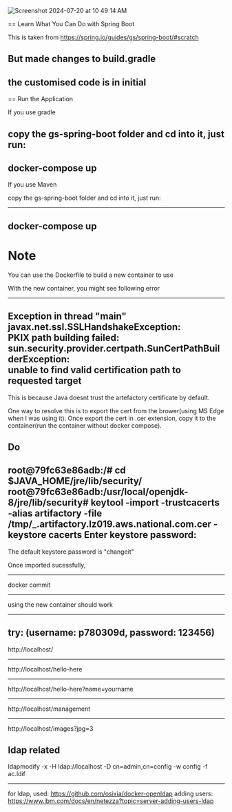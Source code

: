 ![Screenshot 2024-07-20 at 10 49 14 AM](https://github.aus.thenational.com/storage/user/7190/files/f84469c9-87b5-4e9f-9a55-45286e1c6720)

== Learn What You Can Do with Spring Boot

This is taken from https://spring.io/guides/gs/spring-boot/#scratch

But made changes to build.gradle 
----
the customised code is in initial
----

== Run the Application

If you use gradle

copy the gs-spring-boot folder and cd into it, just run:
----

docker-compose up
----


If you use Maven

copy the gs-spring-boot folder and cd into it, just run:

----

docker-compose up
----

# Note

You can use the Dockerfile to build a new container to use

With the new container, you might see following error


----
Exception in thread "main" javax.net.ssl.SSLHandshakeException: \
PKIX path building failed: sun.security.provider.certpath.SunCertPathBuilderException: \
unable to find valid certification path to requested target
----

This is because Java doesnt trust the artefactory certificate by default. 

One way to resolve this is to export the cert from the brower(using MS Edge when I was using it). Once export the cert in .cer extension, copy it to the container(run the container without docker compose).

Do
----
root@79fc63e86adb:/# cd $JAVA_HOME/jre/lib/security/
root@79fc63e86adb:/usr/local/openjdk-8/jre/lib/security# keytool -import -trustcacerts -alias artifactory  -file /tmp/_.artifactory.lz019.aws.national.com.cer -keystore cacerts
Enter keystore password: 
----

The default keystore password is "changeit"



Once imported sucessfully, 

----
docker commit <container>

----

using the new container should work


---
  
try: (username: p780309d, password: 123456)
---  
http://localhost/

---
http://localhost/hello-here

---  
http://localhost/hello-here?name=yourname  
  
---
http://localhost/management  
  
---
http://localhost/images?jpg=3  
  
ldap related
---
  
ldapmodify -x -H ldap://localhost -D cn=admin,cn=config -w config  -f ac.ldif  
  
---  
for ldap, used: https://github.com/osixia/docker-openldap 
adding users: https://www.ibm.com/docs/en/netezza?topic=server-adding-users-ldap  
  
